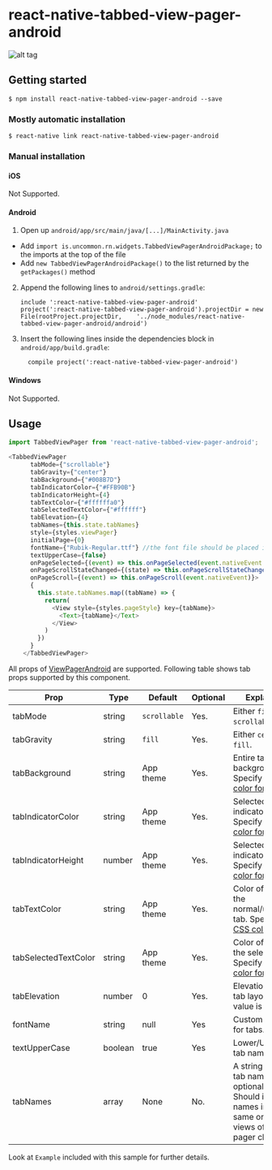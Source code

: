 
# react-native-tabbed-view-pager-android
![alt tag](https://github.com/madhu314/react-native-tabbed-view-pager-android/blob/master/assets/tabbedviewpager.gif)
## Getting started

`$ npm install react-native-tabbed-view-pager-android --save`

### Mostly automatic installation

`$ react-native link react-native-tabbed-view-pager-android`

### Manual installation


#### iOS
Not Supported.

#### Android

1. Open up `android/app/src/main/java/[...]/MainActivity.java`
  - Add `import is.uncommon.rn.widgets.TabbedViewPagerAndroidPackage;` to the imports at the top of the file
  - Add `new TabbedViewPagerAndroidPackage()` to the list returned by the `getPackages()` method
2. Append the following lines to `android/settings.gradle`:
  	```
  	include ':react-native-tabbed-view-pager-android'
  	project(':react-native-tabbed-view-pager-android').projectDir = new File(rootProject.projectDir, 	'../node_modules/react-native-tabbed-view-pager-android/android')
  	```
3. Insert the following lines inside the dependencies block in `android/app/build.gradle`:
  	```
      compile project(':react-native-tabbed-view-pager-android')
  	```

#### Windows
Not Supported.

## Usage
```javascript
import TabbedViewPager from 'react-native-tabbed-view-pager-android';

<TabbedViewPager
      tabMode={"scrollable"}
      tabGravity={"center"}
      tabBackground={"#008B7D"}
      tabIndicatorColor={"#FFB90B"}
      tabIndicatorHeight={4}
      tabTextColor={"#ffffffa0"}
      tabSelectedTextColor={"#ffffff"}
      tabElevation={4}
      tabNames={this.state.tabNames}
      style={styles.viewPager}
      initialPage={0}
      fontName={"Rubik-Regular.ttf"} //the font file should be placed in android/app/src/main/assets/fonts folder
      textUpperCase={false}
      onPageSelected={(event) => this.onPageSelected(event.nativeEvent.position)}
      onPageScrollStateChanged={(state) => this.onPageScrollStateChanged(state)}
      onPageScroll={(event) => this.onPageScroll(event.nativeEvent)}>
      {
        this.state.tabNames.map((tabName) => {
          return(
            <View style={styles.pageStyle} key={tabName}>
              <Text>{tabName}</Text>
            </View>
          )
        })
      }
    </TabbedViewPager>
```
All props of [ViewPagerAndroid](https://facebook.github.io/react-native/docs/viewpagerandroid.html) are supported. Following table shows tab props supported by this component.

Prop                | Type    | Default | Optional | Explanation
---                 | ---     | --- | --- |---
tabMode                | string  | `scrollable`| Yes. | Either `fixed` or `scrollable`.
tabGravity                | string  | `fill`| Yes. |  Either `center` or `fill`.
tabBackground                | string  | App theme| Yes. |  Entire tab layout background color. Specify in [CSS color format](https://facebook.github.io/react-native/docs/colors.html).
tabIndicatorColor                | string  | App theme| Yes. |  Selected tab indicator color. Specify in [CSS color format](https://facebook.github.io/react-native/docs/colors.html).
tabIndicatorHeight | number | App theme| Yes. | Selected tab indicator height. Specify in [CSS color format](https://facebook.github.io/react-native/docs/colors.html).
tabTextColor | string | App theme | Yes. |  Color of the text in the normal/unselected tab. Specify in [CSS color format](https://facebook.github.io/react-native/docs/colors.html).
tabSelectedTextColor | string | App theme | Yes. |  Color of the text in the selected tab. Specify in [CSS color format](https://facebook.github.io/react-native/docs/colors.html).
tabElevation | number | 0 | Yes. |  Elevation of the tab layout. Default value is 0.
fontName  | string  | null  | Yes | Custom font name for tabs.
textUpperCase | boolean | true  | Yes | Lower/Upper case tab names.
tabNames | array | None | No. |  A string array of tab names. Non optional prop. Should indicate names in the same order as views of view pager children.

Look at `Example` included with this sample for further details.


  
